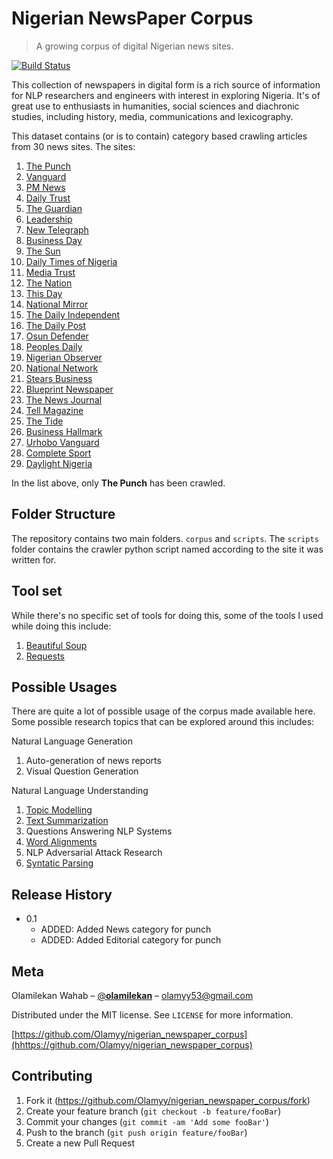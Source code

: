 # Nigerian NewsPaper Corpus
> A growing corpus of digital Nigerian news sites.

[![Build Status][travis-image]][travis-url]


This collection of newspapers in digital form is a rich source of information for NLP researchers and engineers with interest in exploring Nigeria. It's of great use to enthusiasts in humanities, social sciences and diachronic studies, including history, media, communications and lexicography.

This dataset contains (or is to contain) category based crawling articles from 30 news sites. The sites:

1. [The Punch](https://punchng.com/)
2. [Vanguard](https://www.vanguardngr.com/)
3. [PM News](http://www.pmnewsnigeria.com/)
4. [Daily Trust](https://www.dailytrust.com.ng/)
5. [The Guardian](http://guardian.ng/)
6. [Leadership](https://leadership.ng/)
8. [New Telegraph](https://newtelegraphonline.com/)
8. [Business Day](http://www.businessdayonline.com/NG/)
8. [The Sun](http://sunnewsonline.com/category/national/)
8. [Daily Times of Nigeria](https://dailytimes.ng/)
8. [Media Trust](https://www.dailytrust.com.ng/)
8. [The Nation](http://thenationonlineng.net/)
8. [This Day](https://punchng.com/)
8. [National Mirror](https://www.nationalmirroronline.net/)
8. [The Daily Independent](https://independent.ng/)
8. [The Daily Post](http://dailypost.ng/)
8. [Osun Defender](http://www.osundefender.com/)
8. [Peoples Daily](http://www.peoplesdailyng.com/)
8. [Nigerian Observer](http://nigerianobservernews.com/)
8. [National Network](https://www.nationalnetworkonline.com/en/s)
8. [Stears Business](https://www.stearsng.com/)
8. [Blueprint Newspaper](https://www.blueprint.ng/)
8. [The News Journal](http://newsjournal.com.ng/)
8. [Tell Magazine](https://tell.ng/)
8. [The Tide](http://www.thetidenewsonline.com/)
8. [Business Hallmark](http://hallmarknews.com/)
8. [Urhobo Vanguard](http://urhobotoday.com/)
8. [Complete Sport](https://www.completesportsnigeria.com/)
8. [Daylight Nigeria](http://daylight.ng/)


In the list above, only __The Punch__ has been crawled.


## Folder Structure
The repository contains two main folders. `corpus` and `scripts`.
The `scripts` folder contains the crawler python script named according to the site it was written for.

## Tool set
While there's no specific set of tools for doing this, some of the tools I used while doing this include:
1. [Beautiful Soup](https://www.crummy.com/software/BeautifulSoup/doc)
2. [Requests](http://docs.python-requests.org/en/master/)

## Possible Usages
There are quite a lot of possible usage of the corpus made available here.
Some possible research topics that can be explored around this includes:

Natural Language Generation
1. Auto-generation of news reports
2. Visual Question Generation

Natural Language Understanding
1. [Topic Modelling](http://www.cs.nyu.edu/~petrov/lecture2.pdf)
4. [Text Summarization](http://www.cs.nyu.edu/~petrov/lecture12.pdf)
6. Questions Answering NLP Systems
5. [Word Alignments](http://www.cs.nyu.edu/~petrov/lecture9.pdf)
3. NLP Adversarial Attack Research
2. [Syntatic Parsing](http://www.cs.nyu.edu/~petrov/lecture7.pdf)

## Release History

* 0.1
    * ADDED: Added News category for punch
    * ADDED: Added Editorial category for punch

## Meta

Olamilekan Wahab – [@__olamilekan__](https://twitter.com/__olamilekan__) – olamyy53@gmail.com

Distributed under the MIT license. See ``LICENSE`` for more information.

[https://github.com/Olamyy/nigerian_newspaper_corpus](hhttps://github.com/Olamyy/nigerian_newspaper_corpus)

## Contributing

1. Fork it (<https://github.com/Olamyy/nigerian_newspaper_corpus/fork>)
2. Create your feature branch (`git checkout -b feature/fooBar`)
3. Commit your changes (`git commit -am 'Add some fooBar'`)
4. Push to the branch (`git push origin feature/fooBar`)
5. Create a new Pull Request

<!-- Markdown link & img dfn's -->
[npm-image]: https://img.shields.io/npm/v/datadog-metrics.svg?style=flat-square
[npm-url]: https://npmjs.org/package/datadog-metrics
[npm-downloads]: https://img.shields.io/npm/dm/datadog-metrics.svg?style=flat-square
[travis-image]: https://img.shields.io/travis/dbader/node-datadog-metrics/master.svg?style=flat-square
[travis-url]: https://travis-ci.org/dbader/node-datadog-metrics
[wiki]: https://github.com/yourname/yourproject/wiki